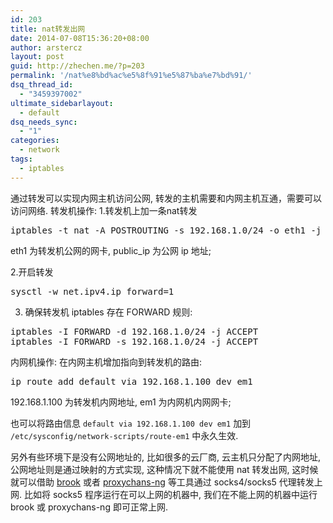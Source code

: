 ```yaml
---
id: 203
title: nat转发出网
date: 2014-07-08T15:36:20+08:00
author: arstercz
layout: post
guid: http://zhechen.me/?p=203
permalink: '/nat%e8%bd%ac%e5%8f%91%e5%87%ba%e7%bd%91/'
dsq_thread_id:
  - "3459397002"
ultimate_sidebarlayout:
  - default
dsq_needs_sync:
  - "1"
categories:
  - network
tags:
  - iptables
---
```

通过转发可以实现内网主机访问公网, 转发的主机需要和内网主机互通，需要可以访问网络.
转发机操作:
  1.转发机上加一条nat转发
<pre>
iptables -t nat -A POSTROUTING -s 192.168.1.0/24 -o eth1 -j SNAT --to-source public_ip
</pre>

eth1 为转发机公网的网卡, public_ip 为公网 ip 地址;

2.开启转发
<pre>
sysctl -w net.ipv4.ip_forward=1
</pre>
<!--more-->


3. 确保转发机 iptables 存在 FORWARD 规则:
<pre>
iptables -I FORWARD -d 192.168.1.0/24 -j ACCEPT
iptables -I FORWARD -s 192.168.1.0/24 -j ACCEPT
</pre>

内网机操作:
在内网主机增加指向到转发机的路由: 
<pre>
ip route add default via 192.168.1.100 dev em1
</pre>
192.168.1.100 为转发机内网地址, em1 为内网机内网网卡;

也可以将路由信息 `default via 192.168.1.100 dev em1` 加到 `/etc/sysconfig/network-scripts/route-em1` 中永久生效.

另外有些环境下是没有公网地址的, 比如很多的云厂商, 云主机只分配了内网地址, 公网地址则是通过映射的方式实现, 这种情况下就不能使用 nat 转发出网, 这时候就可以借助 [brook](https://github.com/txthinking/brook) 或者 [proxychans-ng](https://github.com/rofl0r/proxychains-ng) 等工具通过 socks4/socks5 代理转发上网. 比如将  socks5 程序运行在可以上网的机器中, 我们在不能上网的机器中运行 brook 或 proxychans-ng 即可正常上网.